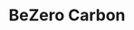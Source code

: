 ---
layout: startup_page
title: "BeZero Carbon"
id: "bezerocarbon.com"
permalink: "/bezerocarbonbezerocarbon.com04272025/"
website: "https://www.bezerocarbon.com/"
funding_round: "Series C"
funding_amount: "$32M"
investors: "GenZero, Japan Airlines, Translink Innovation Fund, EDF Pulse Ventures, Hitachi Ventures, Illuminate Financial, Intercontinental Exchange (ICE), Molten Ventures, Qima, Quantum Innovation Fund"
about: "BeZero Carbon is a global ratings agency for the voluntary carbon market, providing independent assessments of carbon credits' efficacy in achieving CO2 avoidance or removal. The company uses a comprehensive analytical framework to evaluate carbon projects across various risk factors, assigning ratings on a seven-point scale. This helps increase transparency and reliability in the carbon market."
markets: "Climate Tech, Sustainability, Carbon Markets, Software Development"
hq: "London, England, United Kingdom"
founded_year: "2020"
linkedin: "https://www.linkedin.com/company/bezero-carbon"
twitter: "https://twitter.com/bezerocarbon"
instagram: ""
facebook: ""
crunchbase: "https://www.crunchbase.com/organization/bezero-carbon"
pitchbook: "https://pitchbook.com/profiles/company/484082-74"

# SEO Optimization
meta_title: "BeZero Carbon - Series C Funding ($32M)"
meta_description: "BeZero Carbon, BeZero Carbon is a global ratings agency for the voluntary carbon market, providing independent assessments of carbon credits' efficacy in achieving C..."
meta_keywords: "BeZero Carbon, Climate Tech, Sustainability, Carbon Markets, Software Development, Series C funding"
canonical_url: "https://pkprojectstartups.github.io/projectstartups.com/bezerocarbonbezerocarbon.com04272025/"
---